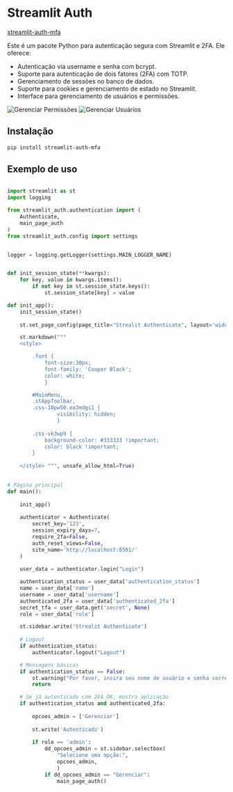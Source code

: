 # Streamlit Auth

[streamlit-auth-mfa](https://pypi.org/project/streamlit-auth-mfa/)

Este é um pacote Python para autenticação segura com Streamlit e 2FA. Ele oferece:

- Autenticação via username e senha com bcrypt.
- Suporte para autenticação de dois fatores (2FA) com TOTP.
- Gerenciamento de sessões no banco de dados.
- Suporte para cookies e gerenciamento de estado no Streamlit.
- Interface para gerenciamento de usuários e permissões.

![Gerenciar Permissões](doc/imgs/gerenciar_perms.png)
![Gerenciar Usuários](doc/imgs/gerenciar_usuarios.png)

## Instalação

```bash
pip install streamlit-auth-mfa
```

## Exemplo de uso

```python

import streamlit as st
import logging

from streamlit_auth.authentication import (
    Authenticate,
    main_page_auth
)
from streamlit_auth.config import settings


logger = logging.getLogger(settings.MAIN_LOGGER_NAME)


def init_session_state(**kwargs):
    for key, value in kwargs.items():
        if not key in st.session_state.keys():
            st.session_state[key] = value

def init_app():
    init_session_state()
    
    st.set_page_config(page_title="Strealit Authenticate", layout='wide')

    st.markdown(""" 
    <style> 

        .font {                                          
            font-size:30px; 
            font-family: 'Cooper Black'; 
            color: white;
            } 

        #MainMenu, 
        .stAppToolbar,
        .css-10pw50.ea3mdgi1 {
                visibility: hidden;
                }
        
        .css-vk3wp9 {
            background-color: #333333 !important;
            color: black !important;
        }
        
    </style> """, unsafe_allow_html=True)
    

# Página principal
def main():
    
    init_app()
    
    authenticator = Authenticate(
        secret_key='123',
        session_expiry_days=7,
        require_2fa=False,
        auth_reset_views=False,
        site_name='http://localhost:8501/'
    )
    
    user_data = authenticator.login("Login")

    authentication_status = user_data['authentication_status']
    name = user_data['name']
    username = user_data['username']
    authenticated_2fa = user_data['authenticated_2fa']
    secret_tfa = user_data.get('secret', None)
    role = user_data['role']

    st.sidebar.write('Strealit Authenticate')
    
    # Logout
    if authentication_status:
        authenticator.logout("Logout")

    # Mensagens básicas
    if authentication_status == False:
        st.warning("Por favor, insira seu nome de usuário e senha corretamente.")
        return

    # Se já autenticado com 2FA OK, mostra aplicação
    if authentication_status and authenticated_2fa:
        
        opcoes_admin = ['Gerenciar']
        
        st.write('Autenticado')
        
        if role == 'admin':
            dd_opcoes_admin = st.sidebar.selectbox(
                "Selecione uma opção:",
                opcoes_admin,
                )
            if dd_opcoes_admin == "Gerenciar":
                main_page_auth()


```
